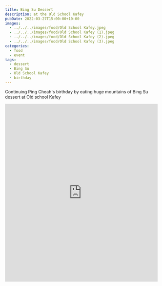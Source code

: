 ```yaml
---
title: Bing Su Dessert
description: at the Old School Kafey
pubDate: 2022-03-27T15:00:00+10:00
images:
  - ../../../images/food/Old School Kafey.jpeg
  - ../../../images/food/Old School Kafey (1).jpeg
  - ../../../images/food/Old School Kafey (2).jpeg
  - ../../../images/food/Old School Kafey (3).jpeg
categories:
  - food
  - event
tags:
  - dessert
  - Bing Su
  - Old School Kafey
  - birthday
---
```


Continuing Ping Cheah's birthday by eating huge mountains of Bing Su dessert at Old school Kafey

<iframe src="https://www.facebook.com/plugins/post.php?href=https%3A%2F%2Fwww.facebook.com%2Fchris1.tham%2Fposts%2Fpfbid02QJoyiPEb65HyH6svbD9EbSDbitttqF51tPgoRQ2E5VRmMHpyjZe3GBr6uoogJE8rl&show_text=true&width=500" width="500" height="582" style="border:none;overflow:hidden" scrolling="no" frameborder="0" allowfullscreen="true" allow="autoplay; clipboard-write; encrypted-media; picture-in-picture; web-share"></iframe>
